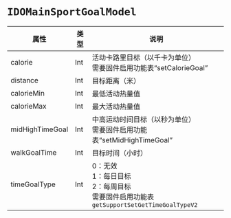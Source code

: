 # `IDOMainSportGoalModel`

| 属性        | 类型    | 说明         |
| ----------- | ------- | ------------ |
| calorie | Int | 活动卡路里目标（以千卡为单位）<br/>需要固件启用功能表“setCalorieGoal” |
| distance | Int | 目标距离（米） |
| calorieMin | Int | 最低活动热量值 |
| calorieMax | Int | 最大活动热量值 |
| midHighTimeGoal | Int | 中高运动时间目标（以秒为单位）<br/>需要固件启用功能表“setMidHighTimeGoal” |
| walkGoalTime | Int | 目标时间（小时） |
| timeGoalType | Int | 0：无效<br/>1：每日目标<br/>2：每周目标<br/>需要固件启用功能表`getSupportSetGetTimeGoalTypeV2` |
